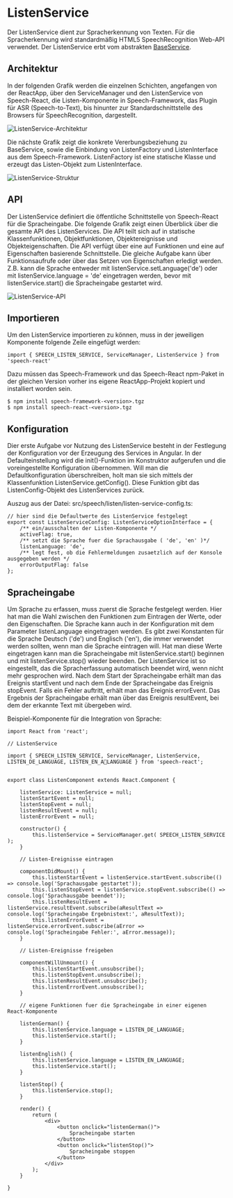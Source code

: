 # ListenService

Der ListenService dient zur Spracherkennung von Texten. Für die Spracherkennung wird standardmäßig HTML5 SpeechRecognition Web-API verwendet. Der ListenService erbt vom abstrakten [BaseService](./../base/BaseService.md).


## Architektur

In der folgenden Grafik werden die einzelnen Schichten, angefangen von der ReactApp, über den ServiceManager und den ListenService von Speech-React, die Listen-Komponente in Speech-Framework, das Plugin für ASR (Speech-to-Text), bis hinunter zur Standardschnittstelle des Browsers für SpeechRecognition, dargestellt. 


![ListenService-Architektur](ListenService-1.gif)


Die nächste Grafik zeigt die konkrete Vererbungsbeziehung zu BaseService, sowie die Einbindung von ListenFactory und ListenInterface aus dem Speech-Framework. ListenFactory ist eine statische Klasse und erzeugt das Listen-Objekt zum ListenInterface.


![ListenService-Struktur](ListenService-2.gif)


## API

Der ListenService definiert die öffentliche Schnittstelle von Speech-React für die Spracheingabe. Die folgende Grafik zeigt einen Überblick über die gesamte API des ListenServices. Die API teilt sich auf in statische Klassenfunktionen, Objektfunktionen, Objektereignisse und Objekteigenschaften. Die API verfügt über eine auf Funktionen und eine auf Eigenschaften basierende Schnittstelle. Die gleiche Aufgabe kann über Funktionsaufrufe oder über das Setzen von Eigenschaften erledigt werden. Z.B. kann die Sprache entweder mit listenService.setLanguage('de') oder mit listenService.language = 'de' eingetragen werden, bevor mit listenService.start() die Spracheingabe gestartet wird.


![ListenService-API](ListenService-3.gif)


## Importieren

Um den ListenService importieren zu können, muss in der jeweiligen Komponente folgende Zeile eingefügt werden:

	import { SPEECH_LISTEN_SERVICE, ServiceManager, ListenService } from 'speech-react'
	
Dazu müssen das Speech-Framework und das Speech-React npm-Paket in der gleichen Version vorher ins eigene ReactApp-Projekt kopiert und installiert worden sein.

	$ npm install speech-framework-<version>.tgz
	$ npm install speech-react-<version>.tgz
	 

## Konfiguration

Dier erste Aufgabe vor Nutzung des ListenService besteht in der Festlegung der Konfiguration vor der Erzeugung des Services in Angular. In der Defaulteinstellung wird die init()-Funktion im Konstruktor aufgerufen und die voreingestellte Konfiguration übernommen. Will man die Defaultkonfiguration überschreiben, holt man sie sich mittels der Klassenfunktion ListenService.getConfig(). Diese Funktion gibt das ListenConfig-Objekt des ListenServices zurück. 

Auszug aus der Datei: src/speech/listen/listen-service-config.ts:

	// hier sind die Defaultwerte des ListenService festgelegt	
	export const ListenServiceConfig: ListenServiceOptionInterface = {
	    /** ein/ausschalten der Listen-Komponente */
	    activeFlag: true,
	    /** setzt die Sprache fuer die Sprachausgabe ( 'de', 'en' )*/
	    listenLanguage: 'de',
	    /** legt fest, ob die Fehlermeldungen zusaetzlich auf der Konsole ausgegeben werden */
	    errorOutputFlag: false
	};


## Spracheingabe

Um Sprache zu erfassen, muss zuerst die Sprache festgelegt werden. Hier hat man die Wahl zwischen den Funktionen zum Eintragen der Werte, oder den Eigenschaften. Die Sprache kann auch in der Konfiguration mit dem Parameter listenLanguage eingetragen werden. Es gibt zwei Konstanten für die Sprache Deutsch ('de') und Englisch ('en'), die immer verwendet werden sollten, wenn man die Sprache eintragen will. Hat man diese Werte eingetragen kann man die Spracheingabe mit listenService.start() beginnen und mit listenService.stop() wieder beenden. Der ListenService ist so eingestellt, das die Spracherfassung automatisch beendet wird, wenn nicht mehr gesprochen wird. Nach dem Start der Spracheingabe erhält man das Ereignis startEvent und nach dem Ende der Spracheingabe das Ereignis stopEvent. Falls ein Fehler auftritt, erhält man das Ereignis errorEvent. Das Ergebnis der Spracheingabe erhält man über das Ereignis resultEvent, bei dem der erkannte Text mit übergeben wird.

Beispiel-Komponente für die Integration von Sprache:

	import React from 'react';

	// ListenService 
		
	import { SPEECH_LISTEN_SERVICE, ServiceManager, ListenService, LISTEN_DE_LANGUAGE, LISTEN_EN_ALANGUAGE } from 'speech-react';

	
	export class ListenComponent extends React.Component {
	
		listenService: ListenService = null;
		listenStartEvent = null;
		listenStopEvent = null;
		listenResultEvent = null;
		listenErrorEvent = null;
	
		constructor() {
			this.listenService = ServiceManager.get( SPEECH_LISTEN_SERVICE );
		}
		
		// Listen-Ereignisse eintragen
				
		componentDidMount() {
			this.listenStartEvent = listenService.startEvent.subscribe(() => console.log('Sprachausgabe gestartet'));
			this.listenStopEvent = listenService.stopEvent.subscribe(() => console.log('Sprachausgabe beendet'));
			this.listenResultEvent = listenService.resultEvent.subscribe(aResultText => console.log('Spracheingabe Ergebnistext:', aResultText));
			this.listenErrorEvent = listenService.errorEvent.subscribe(aError => console.log('Spracheingabe Fehler:', aError.message));
		}

		// Listen-Ereignisse freigeben
		
		componentWillUnmount() {
			this.listenStartEvent.unsubscribe();
			this.listenStopEvent.unsubscribe();
			this.listenResultEvent.unsubscribe();
			this.listenErrorEvent.unsubscribe();
		}

		// eigene Funktionen fuer die Spracheingabe in einer eigenen React-Komponente

		listenGerman() {
			this.listenService.language = LISTEN_DE_LANGUAGE;
			this.listenService.start();
		}
		
		listenEnglish()	{
			this.listenService.language = LISTEN_EN_LANGUAGE;
			this.listenService.start();
		}	

		listenStop() {
			this.listenService.stop();
		}
		
	  	render() {
	    	return (
	      		<div>
	      			<button onclick="listenGerman()">
	      				Spracheingabe starten
					</button>
	      			<button onclick="listenStop()">
	      				Spracheingabe stoppen
					</button>
	     		</div>
	    	);
	  	}

	}

